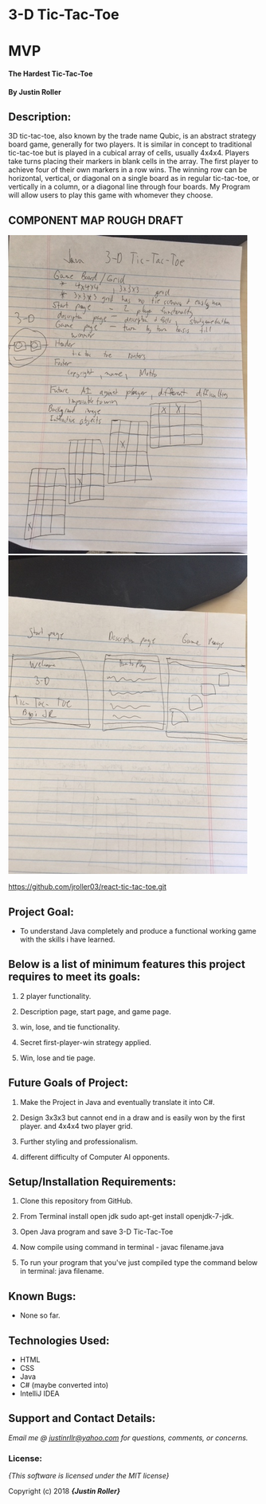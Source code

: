 # 3-D Tic-Tac-Toe

# MVP

#### The Hardest Tic-Tac-Toe

#### By **Justin Roller**

## Description:

3D tic-tac-toe, also known by the trade name Qubic, is an abstract strategy board game, generally for two players. It is similar in concept to traditional tic-tac-toe but is played in a cubical array of cells, usually 4x4x4. Players take turns placing their markers in blank cells in the array. The first player to achieve four of their own markers in a row wins. The winning row can be horizontal, vertical, or diagonal on a single board as in regular tic-tac-toe, or vertically in a column, or a diagonal line through four boards. My Program will allow users to play this game with whomever they choose.

## COMPONENT MAP ROUGH DRAFT

![alt text](https://github.com/jroller03/Capstone-Planning/blob/master/image.jpg)
![alt text](https://github.com/jroller03/Capstone-Planning/blob/master/img1.jpg)

https://github.com/jroller03/react-tic-tac-toe.git

## Project Goal:

* To understand Java completely and produce a functional working game with the skills i have learned.


## Below is a list of minimum features this project requires to meet its goals:

1. 2 player functionality.

2. Description page, start page, and game page.

3. win, lose, and tie functionality.

4. Secret first-player-win strategy applied.

5. Win, lose and tie page.

## Future Goals of Project:

1. Make the Project in Java and eventually translate it into C#.

2. Design 3x3x3 but cannot end in a draw and is easily won by the first player. and 4x4x4 two player grid.

3. Further styling and professionalism.

4. different difficulty of Computer AI opponents.

## Setup/Installation Requirements:

1. Clone this repository from GitHub.

2. From Terminal install open jdk sudo apt-get install openjdk-7-jdk.

3. Open Java program and save 3-D Tic-Tac-Toe

4. Now compile using command in terminal - javac filename.java

5. To run your program that you've just compiled type the command below in terminal: java filename.

## Known Bugs:

* None so far.

## Technologies Used:

* HTML
* CSS
* Java
* C# (maybe converted into)
* IntelliJ IDEA

## Support and Contact Details:

_Email me @ justinrllr@yahoo.com for questions, comments, or concerns._

### License:

*{This software is licensed under the MIT license}*

Copyright (c) 2018 **_{Justin Roller}_**
